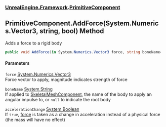 ### [UnrealEngine.Framework](./UnrealEngine-Framework.md 'UnrealEngine.Framework').[PrimitiveComponent](./PrimitiveComponent.md 'UnrealEngine.Framework.PrimitiveComponent')
## PrimitiveComponent.AddForce(System.Numerics.Vector3, string, bool) Method
Adds a force to a rigid body  
```csharp
public void AddForce(in System.Numerics.Vector3 force, string boneName=null, bool accelerationChange=false);
```
#### Parameters
<a name='UnrealEngine-Framework-PrimitiveComponent-AddForce(System-Numerics-Vector3_string_bool)-force'></a>
`force` [System.Numerics.Vector3](https://docs.microsoft.com/en-us/dotnet/api/System.Numerics.Vector3 'System.Numerics.Vector3')  
Force vector to apply, magnitude indicates strength of force  
  
<a name='UnrealEngine-Framework-PrimitiveComponent-AddForce(System-Numerics-Vector3_string_bool)-boneName'></a>
`boneName` [System.String](https://docs.microsoft.com/en-us/dotnet/api/System.String 'System.String')  
If applied to [SkeletalMeshComponent](./SkeletalMeshComponent.md 'UnrealEngine.Framework.SkeletalMeshComponent'), the name of the body to apply an angular impulse to, or `null` to indicate the root body  
  
<a name='UnrealEngine-Framework-PrimitiveComponent-AddForce(System-Numerics-Vector3_string_bool)-accelerationChange'></a>
`accelerationChange` [System.Boolean](https://docs.microsoft.com/en-us/dotnet/api/System.Boolean 'System.Boolean')  
If `true`, [force](#UnrealEngine-Framework-PrimitiveComponent-AddForce(System-Numerics-Vector3_string_bool)-force 'UnrealEngine.Framework.PrimitiveComponent.AddForce(System.Numerics.Vector3, string, bool).force') is taken as a change in acceleration instead of a physical force (the mass will have no effect)  
  
